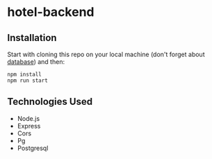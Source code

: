 # hotel-backend

## Installation
Start with cloning this repo on your local machine (don't forget about [database](https://www.postgresql.org/download/)) and then:
```
npm install
npm run start
```

## Technologies Used
- Node.js
- Express
- Cors
- Pg
- Postgresql
